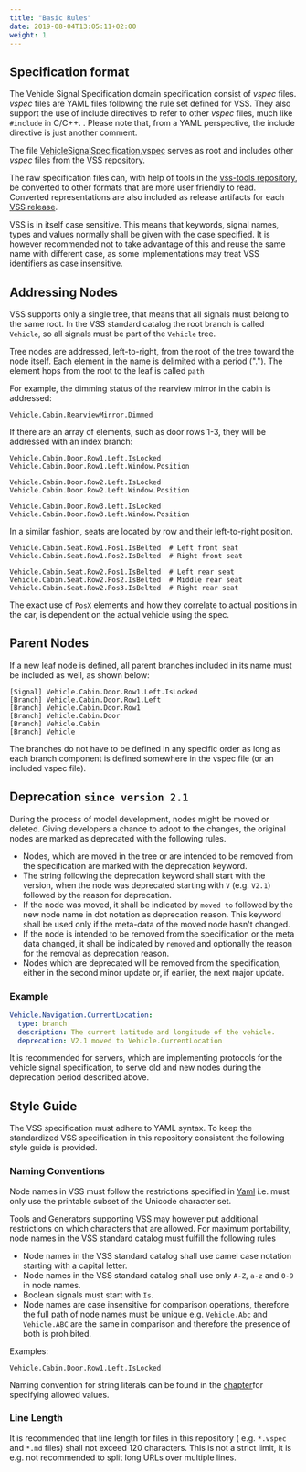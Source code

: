 ```yaml
---
title: "Basic Rules"
date: 2019-08-04T13:05:11+02:00
weight: 1
---
```

## Specification format

The Vehicle Signal Specification domain specification consist of *vspec* files.
*vspec* files are YAML files following the rule set defined for VSS.
They also support the use of include directives to refer to other *vspec* files, much like ```#include``` in C/C++. .
Please note that, from a YAML perspective, the include directive is just another comment.

The file [VehicleSignalSpecification.vspec](https://github.com/COVESA/vehicle_signal_specification/blob/master/spec/VehicleSignalSpecification.vspec) serves as root
and includes other *vspec* files from the [VSS repository](https://github.com/COVESA/vehicle_signal_specification).

The raw specification files can, with help of tools in the [vss-tools repository](https://github.com/COVESA/vss-tools),
be converted to other formats that are more user friendly to read.
Converted representations are also included as release artifacts for each [VSS release](https://github.com/COVESA/vehicle_signal_specification/releases).

VSS is in itself case sensitive.
This means that keywords, signal names, types and values normally shall be given with the case specified.
It is however recommended not to take advantage of this and reuse the same name with different case,
as some implementations may treat VSS identifiers as case insensitive.

## Addressing Nodes

VSS supports only a single tree, that means that all signals must belong to the same root.
In the VSS standard catalog the root branch is called `Vehicle`, so all signals
must be part of the `Vehicle` tree.

Tree nodes are addressed, left-to-right, from the root of the tree
toward the node itself. Each element in the name is delimited with
a period ("."). The element hops from the root to the leaf is called ```path```

For example, the dimming status of the rearview mirror in the cabin is addressed:

    Vehicle.Cabin.RearviewMirror.Dimmed

If there are an array of elements, such as door rows 1-3, they will be
addressed with an index branch:

```
Vehicle.Cabin.Door.Row1.Left.IsLocked
Vehicle.Cabin.Door.Row1.Left.Window.Position

Vehicle.Cabin.Door.Row2.Left.IsLocked
Vehicle.Cabin.Door.Row2.Left.Window.Position

Vehicle.Cabin.Door.Row3.Left.IsLocked
Vehicle.Cabin.Door.Row3.Left.Window.Position
```

In a similar fashion, seats are located by row and their left-to-right position.

```
Vehicle.Cabin.Seat.Row1.Pos1.IsBelted  # Left front seat
Vehicle.Cabin.Seat.Row1.Pos2.IsBelted  # Right front seat

Vehicle.Cabin.Seat.Row2.Pos1.IsBelted  # Left rear seat
Vehicle.Cabin.Seat.Row2.Pos2.IsBelted  # Middle rear seat
Vehicle.Cabin.Seat.Row2.Pos3.IsBelted  # Right rear seat
```

The exact use of ```PosX``` elements and how they correlate to actual
positions in the car, is dependent on the actual vehicle using the
spec.

## Parent Nodes
If a new leaf node is defined, all parent branches included in its name must
be included as well, as shown below:

```
[Signal] Vehicle.Cabin.Door.Row1.Left.IsLocked
[Branch] Vehicle.Cabin.Door.Row1.Left
[Branch] Vehicle.Cabin.Door.Row1
[Branch] Vehicle.Cabin.Door
[Branch] Vehicle.Cabin
[Branch] Vehicle
```

The branches do not have to be defined in any specific order as long
as each branch component is defined somewhere in the vspec file (or an
included vspec file).

## Deprecation `since version 2.1`

During the process of model development, nodes might be
moved or deleted. Giving developers a chance to adopt to the
changes, the original nodes are marked as deprecated with the following rules.

* Nodes, which are moved in the tree or are intended to be removed from the specification are marked with the deprecation keyword.
* The string following the deprecation keyword shall start with the version, when the node was deprecated starting with `V` (e.g. `V2.1`) followed by the reason for deprecation.
* If the node was moved, it shall be indicated by `moved to` followed by the new node name in dot notation as deprecation reason. This keyword shall be used only
if the meta-data of the moved node hasn't changed.
* If the node is intended to be removed from the specification or the meta data changed, it shall be indicated by `removed` and optionally the reason for the removal as deprecation reason.
* Nodes which are deprecated will be removed from the specification, either in the second minor update or, if earlier, the next major update.

### Example
```yaml
Vehicle.Navigation.CurrentLocation:
  type: branch
  description: The current latitude and longitude of the vehicle.
  deprecation: V2.1 moved to Vehicle.CurrentLocation
```

It is recommended for servers, which are implementing protocols for the vehicle signal specification, to serve old and new nodes during the deprecation period described above.

## Style Guide

The VSS specification must adhere to YAML syntax. To keep the standardized VSS specification in this repository consistent the following style guide is provided.

### Naming Conventions

Node names in VSS must follow the restrictions specified in [Yaml](https://yaml.org/spec/1.2.2/#chapter-5-character-productions) i.e. must only use the printable subset of the Unicode character set.

Tools and Generators supporting VSS may however put additional restrictions on which characters that are allowed. For maximum portability, node names in the VSS standard catalog must fulfill the following rules

* Node names in the VSS standard catalog shall use camel case notation starting with a capital letter.
* Node names in the VSS standard catalog shall use only `A-Z`, `a-z` and `0-9` in node names.
* Boolean signals must start with `Is`.
* Node names are case insensitive for comparison operations,
  therefore the full path of node names must be unique e.g.
  `Vehicle.Abc` and `Vehicle.ABC` are the same in comparison and therefore the presence of both is prohibited.

Examples:

```
Vehicle.Cabin.Door.Row1.Left.IsLocked
```
Naming convention for string literals can be found in the [chapter](/vehicle_signal_specification/rule_set/data_entry/allowed/)for specifying allowed values.

### Line Length

It is recommended that line length for files in this repository ( e.g. `*.vspec` and `*.md` files) shall not exceed 120 characters. This is not a strict limit, it is e.g. not recommended to split long URLs over multiple lines.
